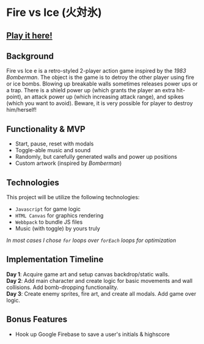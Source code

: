 # Fire vs Ice (火対氷)
## [Play it here!](http://christiancashiola.me/fire-vs-ice/)
## Background
Fire vs Ice e is a retro-styled 2-player action game inspired by the _1983 Bomberman_. The object is the game is to detroy the other player using fire or ice bombs. Blowing up breakable walls sometimes releases power ups or a trap. There is a shield power up (which grants the player an extra hit-point), an attack power up (which increasing attack range), and spikes (which you want to avoid). Beware, it is very possible for player to destroy him/herself!

## Functionality & MVP
- Start, pause, reset with modals
- Toggle-able music and sound
- Randomly, but carefully generated walls and power up positions
- Custom artwork (inspired by _Bomberman_)

## Technologies
This project will be utilize the following technologies: 
+ `Javascript` for game logic
+ `HTML Canvas` for graphics rendering
+ `Webbpack` to bundle JS files
+ Music (with toggle) by yours truly

_In most cases I chose `for` loops over `forEach` loops for optimization_

## Implementation Timeline
**Day 1**: Acquire game art and setup canvas backdrop/static walls.  
**Day 2**: Add main character and create logic for basic movements and wall collisions. Add bomb-dropping functionality.  
**Day 3**: Create enemy sprites, fire art, and create all modals. Add game over logic.  

## Bonus Features
+ Hook up Google Firebase to save a user's initials & highscore
